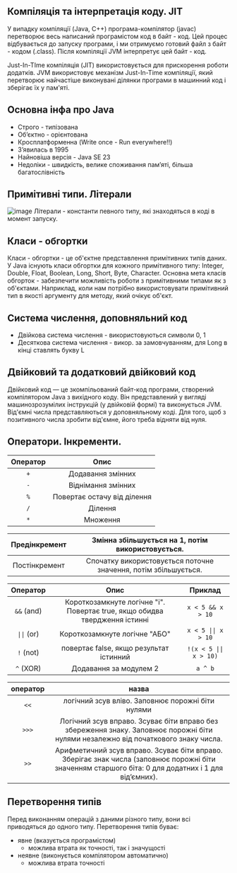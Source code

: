 ## Компіляція та інтерпретація коду. JIT
У випадку компіляції (Java, C++) програма-компілятор (javac) перетворює весь написаний програмістом код в байт - код. Цей процес відбувається до запуску програми, і ми отримуємо готовий файл з байт - кодом (.class). Після компіляції JVM інтерпретує цей байт  - код. 

Just-In-TIme компіляція (JIT) використовується для прискорення роботи додатків. JVM використовує механізм Just-In-Time компіляції, який перетворює найчастіше виконувані ділянки програми в машинний код і зберігає їх у пам'яті.

## Основна інфа про Java
* Строго - типізована
* Об’єктно - орієнтована
* Кросплатформенна (Write once - Run everywhere!!)
* З’явилась в 1995
* Найновіша версія - Java SE 23
* Недоліки - швидкість, велике споживання пам’яті, більша багатослівність

## Примітивні типи. Літерали
![image](https://github.com/user-attachments/assets/7f48c982-e385-40c5-9f45-f96edef3236a)
Літерали - константи певного типу, які знаходяться в коді в момент запуску.

## Класи - обгортки
Класи - обгортки - це об'єктне представлення примітивних типів даних. У Java існують класи обгортки для кожного примітивного типу: Integer, Double, Float, Boolean, Long, Short, Byte, Character. Основна мета класів обгорток - забезпечити можливість роботи з примітивними типами як з об'єктами. Наприклад, коли нам потрібно використовувати примітивний тип в якості аргументу для методу, який очікує об'єкт.


## Система числення, доповняльний код
* Двійкова система числення - використовуються символи 0, 1
* Десяткова система числення - викор. за замовчуванням, для Long в кінці ставлять букву L

## Двійковий та додатковий двійковий код
Двійковий код — це зкомпільований байт-код програми, створений компілятором Java з вихідного коду. Він представлений у вигляді машинозрозумілих інструкцій (у двійковій формі) та виконується JVM.
Від'ємні числа представляються у доповняльному коді. Для того, щоб з позитивного числа зробити від'ємне, його треба відняти від нуля. 

## Оператори. Інкременти.
| Оператор |                    Опис                   |
|:--------:|:-----------------------------------------:|
|     `+`    |             Додавання змінних             |
|     `-`    |             Віднімання змінних            |
|     `%`    |        Повертає остачу від ділення        |
|     `/`    |                  Ділення                  |
|     `*`    |                  Множення                 |


| Предінкремент |        Змінна збільшується на 1, потім використовується.        |
|:-------------:|:---------------------------------------------------------------:|
| Постінкремент | Спочатку використовується поточне значення, потім збільшується. |


|  Оператор |                                    Опис                                    |        Приклад        |
|:---------:|:--------------------------------------------------------------------------:|:---------------------:|
|  `&&` (and) | Короткозамкнуте логічне "і". Повертає true, якщо обидва твердження істинні |    `x < 5 && x > 10`    |
| `\|\|` (or) |                        Короткозамкнуте логічне "АБО"                       |   `x < 5 \|\| x > 10`   |
|  `!` (not)  |                   повертає false, якщо результат істинний                  | `!(x < 5 \|\| x > 10)` |
|  `^` (XOR)  |                           Додавання за модулем 2                           |         `a ^ b`         |

| оператор |                                                                         назва                                                                         |
|:--------:|:-----------------------------------------------------------------------------------------------------------------------------------------------------:|
|    `<<`    |                                                   логічний зсув вліво. Заповнює порожні біти нулями                                                   |
|    `>>>`   |  Логічний зсув вправо. Зсуває біти вправо без збереження знаку.  Заповнює порожні біти нулями незалежно від початкового знаку числа.                  |
|    `>>`    | Арифметичний зсув вправо. Зсуває біти вправо. Зберігає знак числа  (заповнює порожні біти значенням старшого біта: 0 для додатних і 1 для від’ємних). |


## Перетворення типів
Перед виконанням операцій з даними різного типу, вони всі приводяться до одного типу.
Перетворення типів буває:
* явне (вказується програмістом)
  * можлива втрата як точності, так і значущості
* неявне (виконується компілятором автоматично)
  * можлива втрата точності
